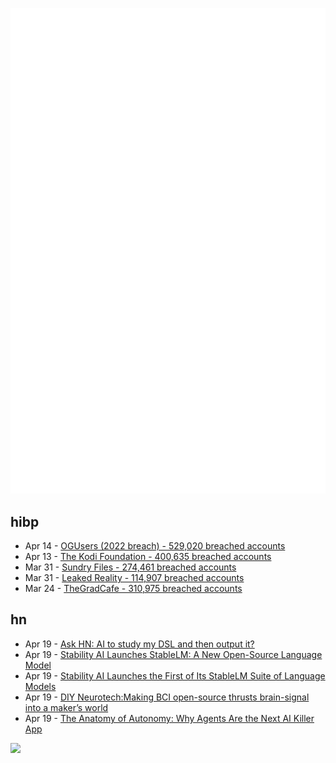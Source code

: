 ![Metrics](https://raw.githubusercontent.com/phixion/phixion/master/metrics.svg)

## hibp

<!--
for https://github.com/phixion/phixion/blob/main/.github/workflows/feeds.yml
-->
<!--START_SECTION:haveibeenpwnd-->
- Apr 14 - [OGUsers (2022 breach) - 529,020 breached accounts](https://haveibeenpwned.com/PwnedWebsites#OGUsers2022)
- Apr 13 - [The Kodi Foundation - 400,635 breached accounts](https://haveibeenpwned.com/PwnedWebsites#KodiFoundation)
- Mar 31 - [Sundry Files - 274,461 breached accounts](https://haveibeenpwned.com/PwnedWebsites#SundryFiles)
- Mar 31 - [Leaked Reality - 114,907 breached accounts](https://haveibeenpwned.com/PwnedWebsites#LeakedReality)
- Mar 24 - [TheGradCafe - 310,975 breached accounts](https://haveibeenpwned.com/PwnedWebsites#TheGradCafe)
<!--END_SECTION:haveibeenpwnd-->

## hn

<!--
for https://github.com/phixion/phixion/blob/main/.github/workflows/feeds.yml
-->
<!--START_SECTION:hn-->
- Apr 19 - [Ask HN: AI to study my DSL and then output it?](https://news.ycombinator.com/item?id=35629351)
- Apr 19 - [Stability AI Launches StableLM: A New Open-Source Language Model](https://github.com/Stability-AI/StableLM)
- Apr 19 - [Stability AI Launches the First of Its StableLM Suite of Language Models](https://stability.ai/blog/stability-ai-launches-the-first-of-its-stablelm-suite-of-language-models)
- Apr 19 - [DIY Neurotech:Making BCI open-source thrusts brain-signal into a maker’s world](https://spectrum.ieee.org/neurotechnology-diy)
- Apr 19 - [The Anatomy of Autonomy: Why Agents Are the Next AI Killer App](https://www.latent.space/p/agents)
<!--END_SECTION:hn-->

<!--
for https://yhype.me
-->
![](https://hit.yhype.me/github/profile?user_id=13013670)

